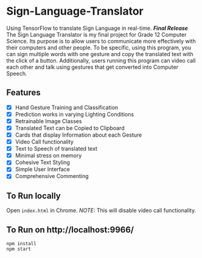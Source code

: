 # Sign-Language-Translator
Using TensorFlow to translate Sign Language in real-time. **_Final Release_**
The Sign Language Translator is my final project for Grade 12 Computer Science. Its purpose is to allow users to communicate more effectively with their computers and other people. To be specific, using this program, you can sign multiple words with one gesture and copy the translated text with the click of a button. Additionally, users running this program can video call each other and talk using gestures that get converted into Computer Speech. 

## Features
- [x] Hand Gesture Training and Classification
- [x] Prediction works in varying Lighting Conditions
- [x] Retrainable Image Classes
- [x] Translated Text can be Copied to Clipboard
- [x] Cards that display Information about each Gesture
- [x] Video Call functionality
- [x] Text to Speech of translated text
- [x] Minimal stress on memory
- [x] Cohesive Text Styling
- [x] Simple User Interface
- [x] Comprehensive Commenting

## To Run locally 
Open `index.html` in Chrome.
*NOTE:* This will disable video call functionality.

## To Run on http://localhost:9966/
```
npm install
npm start
```